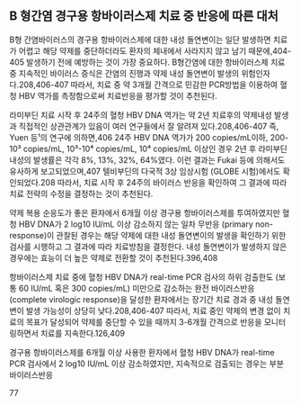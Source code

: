 ## B 형간염 경구용 항바이러스제 치료 중 반응에 따른 대처

B형 간염바이러스의 경구용 항바이러스제에 대한 내성 돌연변이는 일단 발생하면 치료가 어렵고 해당 약제를 중단하더라도 환자의 체내에서 사라지지 않고 남기 때문에,404-405 발생하기 전에 예방하는 것이 가장 중요하다. B형간염에 대한 항바이러스제 치료 중 지속적인 바이러스 증식은 간염의 진행과 약제 내성 돌연변이 발생의 위험인자다.208,406-407 따라서, 치료 중 약 3개월 간격으로 민감한 PCR방법을 이용하여 혈청 HBV 역가를 측정함으로써 치료반응을 평가할 것이 추천된다.

라미부딘 치료 시작 후 24주의 혈청 HBV DNA 역가는 약 2년 치료후의 약제내성 발생과 직접적인 상관관계가 있음이 여러 연구들에서 잘 알려져 있다.208,406-407 즉, Yuen 등¹의 연구에 의하면,406 24주 HBV DNA 역가가 200 copies/mL이하, 200-10³ copies/mL, 10³-10⁴ copies/mL, 10⁴ copies/mL 이상인 경우 2년 후 라미부딘 내성의 발생률은 각각 8%, 13%, 32%, 64%였다. 이런 결과는 Fukai 등에 의해서도 유사하게 보고되었으며,407 텔비부딘의 다국적 3상 임상시험 (GLOBE 시험)에서도 확인되었다.208 따라서, 치료 시작 후 24주의 바이러스 반응을 확인하여 그 결과에 따라 치료 전략의 수정을 결정하는 것이 추천된다.

약제 복용 순응도가 좋은 환자에서 6개월 이상 경구용 항바이러스제를 투여하였지만 혈청 HBV DNA가 2 log10 IU/mL 이상 감소하지 않는 일차 무반응 (primary non-response)이 관찰된 경우는 해당 약제에 대한 내성 돌연변이의 발생을 확인하기 위한 검사를 시행하고 그 결과에 따라 치료방침을 결정한다. 내성 돌연변이가 발생하지 않은 경우에는 효능이 더 높은 약제로 전환할 것이 추천된다.396,408

항바이러스제 치료 중에 혈청 HBV DNA가 real-time PCR 검사의 하위 검출한도 (보통 60 IU/mL 혹은 300 copies/mL) 미만으로 감소하는 완전 바이러스반응 (complete virologic response)을 달성한 환자에서는 장기간 치료 경과 중 내성 돌연변이 발생 가능성이 상당히 낮다.208,406-407 따라서, 치료 중인 약제의 변경 없이 치료의 목표가 달성되어 약제를 중단할 수 있을 때까지 3-6개월 간격으로 반응을 모니터링하면서 치료를 지속한다.126,409

경구용 항바이러스제를 6개월 이상 사용한 환자에서 혈청 HBV DNA가 real-time PCR 검사에서 2 log10 IU/mL 이상 감소하였지만, 지속적으로 검출되는 경우는 부분 바이러스반응

<PAGE>77